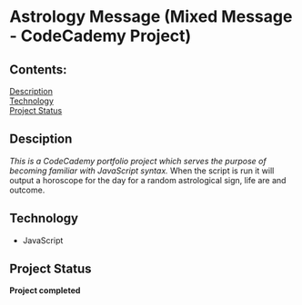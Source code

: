 # Astrology Message (Mixed Message - CodeCademy Project)

## Contents:

[Description](#)<br>
[Technology](#)<br>
[Project Status](#)<br>

## Desciption

_This is a CodeCademy portfolio project which serves the purpose of becoming familiar with JavaScript syntax._
When the script is run it will output a horoscope for the day for a random astrological sign, life are and outcome.

## Technology

- JavaScript

## Project Status

**Project completed**
